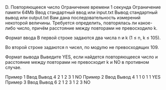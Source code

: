 D. Повторяющееся число
Ограничение времени	1 секунда
Ограничение памяти	64Mb
Ввод	стандартный ввод или input.txt
Вывод	стандартный вывод или output.txt
Вам дана последовательность измерений некоторой величины. Требуется определить, повторялась ли какое-либо число, причём расстояние между повторами не превосходило k.

Формат ввода
В первой строке задаются два числа n и k (1 ≤ n, k ≤ 105).

Во второй строке задаются n чисел, по модулю не превосходящих 109.

Формат вывода
Выведите YES, если найдется повторяющееся число и расстояние между повторами не превосходит k и NO в противном случае.

Пример 1
Ввод	Вывод
4 2
1 2 3 1
NO
Пример 2
Ввод	Вывод
4 1
1 0 1 1
YES
Пример 3
Ввод	Вывод
6 2
1 2 3 1 2 3
NO
